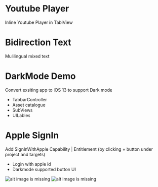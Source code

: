 # Youtube Player
Inline Youtube Player in TablView

# Bidirection Text
Mulilingual mixed text

# DarkMode Demo
Convert exsiting app to iOS 13 to support Dark mode
- TabbarController
- Asset catalogue
- SubViews
- UILables

# Apple SignIn
Add SignInWithApple Capability | Entitlement (by clicking + button under project and targets)
- Login with apple id
- Darkmode supported button UI

![alt image is missing](https://res.cloudinary.com/atifcloud/image/upload/c_scale,h_700/v1572517879/5_byasmo.png)
![alt image is missing](https://res.cloudinary.com/atifcloud/image/upload/c_scale,h_700/v1572517879/4_bylvnz.png)



